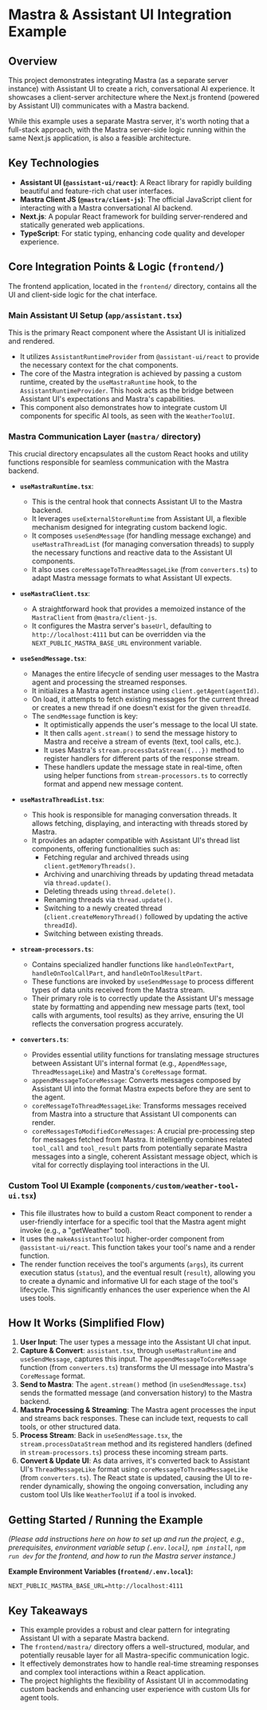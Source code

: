 # Mastra & Assistant UI Integration Example

## Overview

This project demonstrates integrating Mastra (as a separate server instance) with Assistant UI to create a rich, conversational AI experience. It showcases a client-server architecture where the Next.js frontend (powered by Assistant UI) communicates with a Mastra backend.

While this example uses a separate Mastra server, it's worth noting that a full-stack approach, with the Mastra server-side logic running within the same Next.js application, is also a feasible architecture.

## Key Technologies

*   **Assistant UI (`@assistant-ui/react`)**: A React library for rapidly building beautiful and feature-rich chat user interfaces.
*   **Mastra Client JS (`@mastra/client-js`)**: The official JavaScript client for interacting with a Mastra conversational AI backend.
*   **Next.js**: A popular React framework for building server-rendered and statically generated web applications.
*   **TypeScript**: For static typing, enhancing code quality and developer experience.

## Core Integration Points & Logic (`frontend/`)

The frontend application, located in the `frontend/` directory, contains all the UI and client-side logic for the chat interface.

### Main Assistant UI Setup (`app/assistant.tsx`)

This is the primary React component where the Assistant UI is initialized and rendered.
*   It utilizes `AssistantRuntimeProvider` from `@assistant-ui/react` to provide the necessary context for the chat components.
*   The core of the Mastra integration is achieved by passing a custom runtime, created by the `useMastraRuntime` hook, to the `AssistantRuntimeProvider`. This hook acts as the bridge between Assistant UI's expectations and Mastra's capabilities.
*   This component also demonstrates how to integrate custom UI components for specific AI tools, as seen with the `WeatherToolUI`.

### Mastra Communication Layer (`mastra/` directory)

This crucial directory encapsulates all the custom React hooks and utility functions responsible for seamless communication with the Mastra backend.

*   **`useMastraRuntime.tsx`**:
    *   This is the central hook that connects Assistant UI to the Mastra backend.
    *   It leverages `useExternalStoreRuntime` from Assistant UI, a flexible mechanism designed for integrating custom backend logic.
    *   It composes `useSendMessage` (for handling message exchange) and `useMastraThreadList` (for managing conversation threads) to supply the necessary functions and reactive data to the Assistant UI components.
    *   It also uses `coreMessageToThreadMessageLike` (from `converters.ts`) to adapt Mastra message formats to what Assistant UI expects.

*   **`useMastraClient.tsx`**:
    *   A straightforward hook that provides a memoized instance of the `MastraClient` from `@mastra/client-js`.
    *   It configures the Mastra server's `baseUrl`, defaulting to `http://localhost:4111` but can be overridden via the `NEXT_PUBLIC_MASTRA_BASE_URL` environment variable.

*   **`useSendMessage.tsx`**:
    *   Manages the entire lifecycle of sending user messages to the Mastra agent and processing the streamed responses.
    *   It initializes a Mastra agent instance using `client.getAgent(agentId)`.
    *   On load, it attempts to fetch existing messages for the current thread or creates a new thread if one doesn't exist for the given `threadId`.
    *   The `sendMessage` function is key:
        *   It optimistically appends the user's message to the local UI state.
        *   It then calls `agent.stream()` to send the message history to Mastra and receive a stream of events (text, tool calls, etc.).
        *   It uses Mastra's `stream.processDataStream({...})` method to register handlers for different parts of the response stream.
        *   These handlers update the message state in real-time, often using helper functions from `stream-processors.ts` to correctly format and append new message content.

*   **`useMastraThreadList.tsx`**:
    *   This hook is responsible for managing conversation threads. It allows fetching, displaying, and interacting with threads stored by Mastra.
    *   It provides an adapter compatible with Assistant UI's thread list components, offering functionalities such as:
        *   Fetching regular and archived threads using `client.getMemoryThreads()`.
        *   Archiving and unarchiving threads by updating thread metadata via `thread.update()`.
        *   Deleting threads using `thread.delete()`.
        *   Renaming threads via `thread.update()`.
        *   Switching to a newly created thread (`client.createMemoryThread()` followed by updating the active `threadId`).
        *   Switching between existing threads.

*   **`stream-processors.ts`**:
    *   Contains specialized handler functions like `handleOnTextPart`, `handleOnToolCallPart`, and `handleOnToolResultPart`.
    *   These functions are invoked by `useSendMessage` to process different types of data units received from the Mastra stream.
    *   Their primary role is to correctly update the Assistant UI's message state by formatting and appending new message parts (text, tool calls with arguments, tool results) as they arrive, ensuring the UI reflects the conversation progress accurately.

*   **`converters.ts`**:
    *   Provides essential utility functions for translating message structures between Assistant UI's internal format (e.g., `AppendMessage`, `ThreadMessageLike`) and Mastra's `CoreMessage` format.
    *   `appendMessageToCoreMessage`: Converts messages composed by Assistant UI into the format Mastra expects before they are sent to the agent.
    *   `coreMessageToThreadMessageLike`: Transforms messages received from Mastra into a structure that Assistant UI components can render.
    *   `coreMessagesToModifiedCoreMessages`: A crucial pre-processing step for messages fetched from Mastra. It intelligently combines related `tool_call` and `tool_result` parts from potentially separate Mastra messages into a single, coherent Assistant message object, which is vital for correctly displaying tool interactions in the UI.

### Custom Tool UI Example (`components/custom/weather-tool-ui.tsx`)

*   This file illustrates how to build a custom React component to render a user-friendly interface for a specific tool that the Mastra agent might invoke (e.g., a "getWeather" tool).
*   It uses the `makeAssistantToolUI` higher-order component from `@assistant-ui/react`. This function takes your tool's name and a render function.
*   The render function receives the tool's arguments (`args`), its current execution status (`status`), and the eventual result (`result`), allowing you to create a dynamic and informative UI for each stage of the tool's lifecycle. This significantly enhances the user experience when the AI uses tools.

## How It Works (Simplified Flow)

1.  **User Input**: The user types a message into the Assistant UI chat input.
2.  **Capture & Convert**: `assistant.tsx`, through `useMastraRuntime` and `useSendMessage`, captures this input. The `appendMessageToCoreMessage` function (from `converters.ts`) transforms the UI message into Mastra's `CoreMessage` format.
3.  **Send to Mastra**: The `agent.stream()` method (in `useSendMessage.tsx`) sends the formatted message (and conversation history) to the Mastra backend.
4.  **Mastra Processing & Streaming**: The Mastra agent processes the input and streams back responses. These can include text, requests to call tools, or other structured data.
5.  **Process Stream**: Back in `useSendMessage.tsx`, the `stream.processDataStream` method and its registered handlers (defined in `stream-processors.ts`) process these incoming stream parts.
6.  **Convert & Update UI**: As data arrives, it's converted back to Assistant UI's `ThreadMessageLike` format using `coreMessageToThreadMessageLike` (from `converters.ts`). The React state is updated, causing the UI to re-render dynamically, showing the ongoing conversation, including any custom tool UIs like `WeatherToolUI` if a tool is invoked.

## Getting Started / Running the Example

*(Please add instructions here on how to set up and run the project, e.g., prerequisites, environment variable setup (`.env.local`), `npm install`, `npm run dev` for the frontend, and how to run the Mastra server instance.)*

**Example Environment Variables (`frontend/.env.local`):**
```
NEXT_PUBLIC_MASTRA_BASE_URL=http://localhost:4111
```

## Key Takeaways

*   This example provides a robust and clear pattern for integrating Assistant UI with a separate Mastra backend.
*   The `frontend/mastra/` directory offers a well-structured, modular, and potentially reusable layer for all Mastra-specific communication logic.
*   It effectively demonstrates how to handle real-time streaming responses and complex tool interactions within a React application.
*   The project highlights the flexibility of Assistant UI in accommodating custom backends and enhancing user experience with custom UIs for agent tools.

